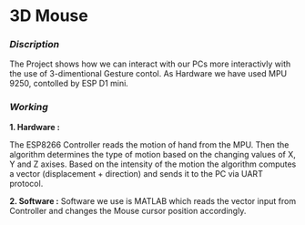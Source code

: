 # 3D Mouse
### _Discription_

The Project shows how we can interact with our PCs more interactivly with the use of 3-dimentional Gesture contol. As Hardware we have used MPU 9250, contolled by ESP D1 mini. 

### _Working_

 **1. Hardware :**
 
The ESP8266 Controller reads the motion of hand from the MPU. Then the algorithm determines the type of motion based on the changing values of X, Y and Z axises. Based on the intensity of the motion the algorithm computes a vector (displacement + direction) and sends it to the PC via UART protocol.

 **2. Software :**
 Software we use is MATLAB which reads the vector input from Controller and changes the Mouse cursor position accordingly.
 
